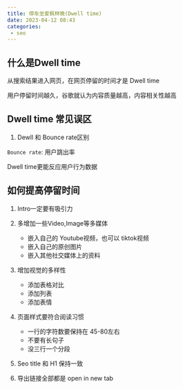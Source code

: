 ```yaml
---
title: 停车坐爱枫林晚(Dwell time)
date: 2023-04-12 08:43
categories:
 - seo
---
```


## 什么是Dwell time

从搜索结果进入网页，在网页停留的时间才是 Dwell time

用户停留时间越久，谷歌就认为内容质量越高，内容相关性越高

## Dwell time 常见误区

1. Dewll 和 Bounce rate区别

`Bounce rate`: 用户跳出率

Dwell time更能反应用户行为数据

## 如何提高停留时间

1. Intro一定要有吸引力

2. 多增加一些Video,Image等多媒体

    * 嵌入自己的 Youtube视频，也可以 tiktok视频
    * 嵌入自己的原创图片
    * 嵌入其他社交媒体上的资料

3. 增加视觉的多样性

    * 添加表格对比
    * 添加列表
    * 添加表情

4. 页面样式要符合阅读习惯

    * 一行的字符数要保持在 45-80左右
    * 不要有长句子
    * 没三行一个分段

5. Seo title 和 H1 保持一致

6. 导出链接全部都是 open in new tab


